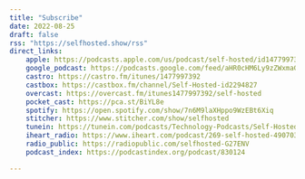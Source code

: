```yaml
---
title: "Subscribe"
date: 2022-08-25
draft: false
rss: "https://selfhosted.show/rss"
direct_links:
    apple: https://podcasts.apple.com/us/podcast/self-hosted/id1477997392
    google_podcast: https://podcasts.google.com/feed/aHR0cHM6Ly9zZWxmaG9zdGVkLnNob3cvcnNz
    castro: https://castro.fm/itunes/1477997392
    castbox: https://castbox.fm/channel/Self-Hosted-id2294827
    overcast: https://overcast.fm/itunes1477997392/self-hosted
    pocket_cast: https://pca.st/BiYL8e
    spotify: https://open.spotify.com/show/7n6M9laXHppo9WzEBt6Xiq
    stitcher: https://www.stitcher.com/show/selfhosted
    tunein: https://tunein.com/podcasts/Technology-Podcasts/Self-Hosted-p1243939/
    iheart_radio: https://www.iheart.com/podcast/269-self-hosted-49070300/
    radio_public: https://radiopublic.com/selfhosted-G27ENV
    podcast_index: https://podcastindex.org/podcast/830124

---
```



